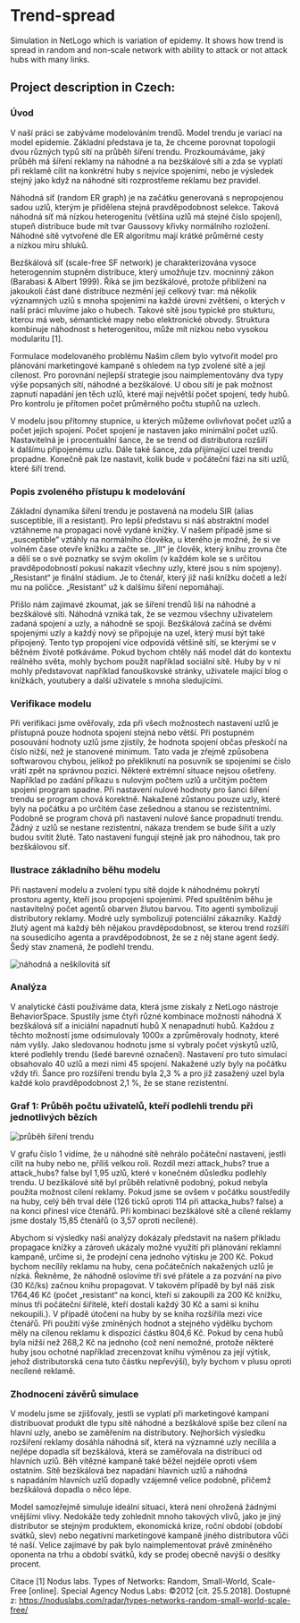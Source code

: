 # Trend-spread
Simulation in NetLogo which is variation of epidemy. It shows how trend is spread in random and non-scale network with ability to attack or not attack hubs with many links.

## Project description in Czech:

### Úvod
V naší práci se zabýváme modelováním trendů. Model trendu je variací na model epidemie. Základní představa je ta, že chceme porovnat topologii dvou různých typů sítí na průběh šíření trendu. Prozkoumáváme, jaký průběh má šíření reklamy na náhodné a na bezškálové síti a zda se vyplatí při reklamě cílit na konkrétní huby s nejvíce spojeními, nebo je výsledek stejný jako když na náhodné síti rozprostřeme reklamu bez pravidel. 

Náhodná síť (random ER graph) je na začátku generovaná s nepropojenou sadou uzlů, kterým je přidělena stejná pravděpodobnost selekce. Taková náhodná síť má nízkou heterogenitu (většina uzlů má stejné číslo spojení), stupeň distribuce bude mít tvar Gaussovy křivky normálního rozložení. Náhodné sítě vytvořené dle ER algoritmu mají krátké průměrné cesty a nízkou míru shluků. 

Bezškálová síť (scale-free SF network) je charakterizována vysoce heterogenním stupněm distribuce, který umožňuje tzv. mocninný zákon (Barabasi & Albert 1999). Říká se jim bezškálové, protože přiblížení na jakoukoli část dané distribuce nezmění její celkový tvar: má několik významných uzlů s mnoha spojeními na každé úrovni zvětšení, o kterých v naší práci mluvíme jako o hubech. Takové sítě jsou typické pro stukturu, kterou má web, sémantické mapy nebo elektronické obvody. Struktura kombinuje náhodnost s heterogenitou, může mít nízkou nebo vysokou modularitu [1].

Formulace modelovaného problému 
Našim cílem bylo vytvořit model pro plánování marketingové kampaně s ohledem na typ zvolené sítě a její cílenost. Pro porovnání nejlepší strategie jsou naimplementovány dva typy výše popsaných sítí, náhodné a bezškálové. U obou sítí je pak možnost zapnutí napadání jen těch uzlů, které mají největší počet spojení, tedy hubů. Pro kontrolu je přítomen počet průměrného počtu stupňů na uzlech. 

V modelu jsou přítomny stupnice, u kterých můžeme ovlivňovat počet uzlů a počet jejich spojení. Počet spojení je nastaven jako minimální počet uzlů. Nastavitelná je i procentuální šance, že se trend od distributora rozšíří k dalšímu připojenému uzlu. Dále také šance, zda přijímající uzel trendu propadne. Konečně pak lze nastavit, kolik bude v počáteční fázi na síti uzlů, které šíří trend. 

### Popis zvoleného přístupu k modelování
Základní dynamika šíření trendu je postavená na modelu SIR (alias susceptible, ill a resistant). Pro lepší představu si náš abstraktní model vztáhneme na propagaci nově vydané knížky. V našem případě jsme si „susceptible“ vztáhly na normálního člověka, u kterého je možné, že si ve volném čase otevře knížku a začte se. „Ill“ je člověk, který knihu zrovna čte a dělí se o své poznatky se svým okolím (v každém kole se s určitou pravděpodobností pokusí nakazit všechny uzly, které jsou s ním spojeny). „Resistant“ je finální stádium. Je to čtenář, který již naši knížku dočetl a leží mu na poličce. „Resistant“ už k dalšímu šíření nepomáhají.

Přišlo nám zajímavé zkoumat, jak se šíření trendů liší na náhodné a bezškálové síti. Náhodná vzniká tak, že se vezmou všechny uživatelem zadaná spojení a uzly, a náhodně se spojí. Bezškálová začíná se dvěmi spojenými uzly a každý nový se připojuje na uzel, který musí být také připojený. Tento typ propojení více odpovídá většině sítí, se kterými se v běžném životě potkáváme. Pokud bychom chtěly náš model dát do kontextu reálného světa, mohly bychom použít například sociální sítě. Huby by v ní mohly představovat například fanouškovské stránky, uživatele mající blog o knížkách, youtubery a další uživatele s mnoha sledujícími.

### Verifikace modelu
Při verifikaci jsme ověřovaly, zda při všech možnostech nastavení uzlů je přístupná pouze hodnota spojení stejná nebo větší. Při postupném posouvání hodnoty uzlů jsme zjistily, že hodnota spojení občas přeskočí na číslo nižší, než je stanovené minimum. Tato vada je zřejmě způsobena softwarovou chybou, jelikož po překliknutí na posuvník se spojeními se číslo vrátí zpět na správnou pozici. Některé extrémní situace nejsou ošetřeny. Například po zadání příkazu s nulovým počtem uzlů a určitým počtem spojení program spadne. Při nastavení nulové hodnoty pro šanci šíření trendu se program chová korektně. Nakažené zůstanou pouze uzly, které byly na počátku a po určitém čase zešednou a stanou se rezistentními. Podobně se program chová při nastavení nulové šance propadnutí trendu. Žádný z uzlů se nestane rezistentní, nákaza trendem se bude šířit a uzly budou svítit žlutě.  Tato nastavení fungují stejně jak pro náhodnou, tak pro bezškálovou síť. 


### Ilustrace základního běhu modelu
Při nastavení modelu a zvolení typu sítě dojde k náhodnému pokrytí prostoru agenty, kteří jsou propojeni spojeními. Před spuštěním běhu je nastavitelný počet agentů obarven žlutou barvou. Tito agenti symbolizují distributory reklamy. Modré uzly symbolizují potenciální zákazníky. Každý žlutý agent má každý běh nějakou pravděpodobnost, se kterou trend rozšíří na sousedícího agenta a pravděpodobnost, že se z něj stane agent šedý. Šedý stav znamená, že podlehl trendu. 

![náhodná a neškílovitá síť](http://jyxo.info/uploads/tn/C3/c30f097f713347915903b00cf383287dec7cdc5c.png)

### Analýza
V analytické části používáme data, která jsme získaly z NetLogo nástroje BehaviorSpace. Spustily jsme čtyři různé kombinace možností náhodná X bezškálová síť a iniciální napadnutí hubů X nenapadnutí hubů. Každou z těchto možností jsme odsimulovaly 1000x a zprůměrovaly hodnoty, které nám vyšly. Jako sledovanou hodnotu jsme si vybraly počet výskytů uzlů, které podlehly trendu (šedé barevné označení). Nastavení pro tuto simulaci obsahovalo 40 uzlů a mezi nimi 45 spojení.  Nakažené uzly byly na počátku vždy tři. Šance pro rozšíření trendu byla 2,3 % a pro již zasažený uzel byla každé kolo pravděpodobnost 2,1 %, že se stane rezistentní.

### Graf 1: Průběh počtu uživatelů, kteří podlehli trendu při jednotlivých bězích
![průběh šíření trendu](http://jyxo.info/uploads/tn/CD/cd60fbfa4a3fade0fd246c6a6368bc24d5fe2cf8.png)

V grafu číslo 1 vidíme, že u náhodné sítě nehrálo počáteční nastavení, jestli cílit na huby nebo ne, příliš velkou roli. Rozdíl mezi attack_hubs? true a attack_hubs? false byl 1,95 uzlů, které v konečném důsledku podlehly trendu. U bezškálové sítě byl průběh relativně podobný, pokud nebyla použita možnost cílení reklamy. Pokud jsme se ovšem v počátku soustředily na huby, celý běh trval déle (126 ticků oproti 114 při attacka_hubs? false) a na konci přinesl více čtenářů. Při kombinaci bezškálové sítě a cílené reklamy jsme dostaly 15,85 čtenářů (o 3,57 oproti necílené).

Abychom si výsledky naší analýzy dokázaly představit na našem příkladu propagace knížky a zároveň ukázaly možné využití při plánování reklamní kampaně, určíme si, že prodejní cena jednoho výtisku je 200 Kč. Pokud bychom necílily reklamu na huby, cena počátečních nakažených uzlů je nízká. Řekněme, že náhodně oslovíme tři své přátele a za pozvání na pivo (30 Kč/ks) začnou knihu propagovat. V takovém případě by byl náš zisk 1764,46 Kč (počet „resistant“ na konci, kteří si zakoupili za 200 Kč knížku, mínus tři počáteční šiřitelé, kteří dostali každý 30 Kč a sami si knihu nekoupili.). V případě útočení na huby by se kniha rozšířila mezi více čtenářů. Při použití výše zmíněných hodnot a stejného výdělku bychom měly na cílenou reklamu k dispozici částku 804,6 Kč. Pokud by cena hubů byla nižší než 268,2 Kč na jednoho (což není nemožné, protože některé huby jsou ochotné například zrecenzovat knihu výměnou za její výtisk, jehož distributorská cena tuto částku nepřevýší), byly bychom v plusu oproti necílené reklamě.

### Zhodnocení závěrů simulace
V modelu jsme se zjišťovaly, jestli se vyplatí při marketingové kampani distribuovat produkt dle typu sítě náhodné a bezškálové spíše bez cílení na hlavní uzly, anebo se zaměřením na distributory. Nejhorších výsledku rozšíření reklamy dosáhla náhodná síť, která na významné uzly necílila a nejlépe dopadla síť bezškálová, která se zaměřovala na distribuci od hlavních uzlů. Běh vítězné kampaně také běžel nejdéle oproti všem ostatním. Sítě bezškálová bez napadání hlavních uzlů a náhodná s napadáním hlavních uzlů dopadly vzájemně velice podobně, přičemž bezškálová dopadla o něco lépe. 

Model samozřejmě simuluje ideální situaci, která není ohrožená žádnými vnějšími vlivy. Nedokáže tedy zohlednit mnoho takových vlivů, jako je jiný distributor se stejným produktem, ekonomická krize, roční období (období svátků, slev) nebo negativní marketingové kampaně jiného distributora vůči té naší. Velice zajímavé by pak bylo naimplementovat právě zmíněného oponenta na trhu a období svátků, kdy se prodej obecně navýší o desítky procent. 

Citace
[1] Nodus labs. Types of Networks: Random, Small-World, Scale-Free [online]. Special Agency Nodus Labs: ©2012 [cit. 25.5.2018]. Dostupné z: https://noduslabs.com/radar/types-networks-random-small-world-scale-free/
